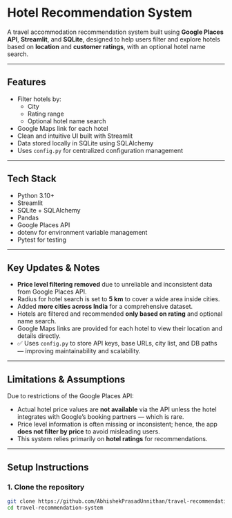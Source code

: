 # Hotel Recommendation System

A travel accommodation recommendation system built using **Google Places API**, **Streamlit**, and **SQLite**, designed to help users filter and explore hotels based on **location** and **customer ratings**, with an optional hotel name search.

---

## Features

- Filter hotels by:
  - City
  - Rating range
  - Optional hotel name search
- Google Maps link for each hotel
- Clean and intuitive UI built with Streamlit
- Data stored locally in SQLite using SQLAlchemy
- Uses `config.py` for centralized configuration management

---

## Tech Stack

- Python 3.10+
- Streamlit
- SQLite + SQLAlchemy
- Pandas
- Google Places API
- dotenv for environment variable management
- Pytest for testing

---

## Key Updates & Notes

- **Price level filtering removed** due to unreliable and inconsistent data from Google Places API.
- Radius for hotel search is set to **5 km** to cover a wide area inside cities.
- Added **more cities across India** for a comprehensive dataset.
- Hotels are filtered and recommended **only based on rating** and optional name search.
- Google Maps links are provided for each hotel to view their location and details directly.
- ✅ Uses `config.py` to store API keys, base URLs, city list, and DB paths — improving maintainability and scalability.

---

## Limitations & Assumptions

Due to restrictions of the Google Places API:

- Actual hotel price values are **not available** via the API unless the hotel integrates with Google’s booking partners — which is rare.
- Price level information is often missing or inconsistent; hence, the app **does not filter by price** to avoid misleading users.
- This system relies primarily on **hotel ratings** for recommendations.

---

## Setup Instructions

### 1. Clone the repository

```bash
git clone https://github.com/AbhishekPrasadUnnithan/travel-recommendation-system.git
cd travel-recommendation-system
